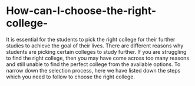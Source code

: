 # How-can-I-choose-the-right-college-
It is essential for the students to pick the right college for their further studies to achieve the goal of their lives. There are different reasons why students are picking certain colleges to study further. If you are struggling to find the right college, then you may have come across too many reasons and still unable to find the perfect college from the available options. To narrow down the selection process, here we have listed down the steps which you need to follow to choose the right college.
